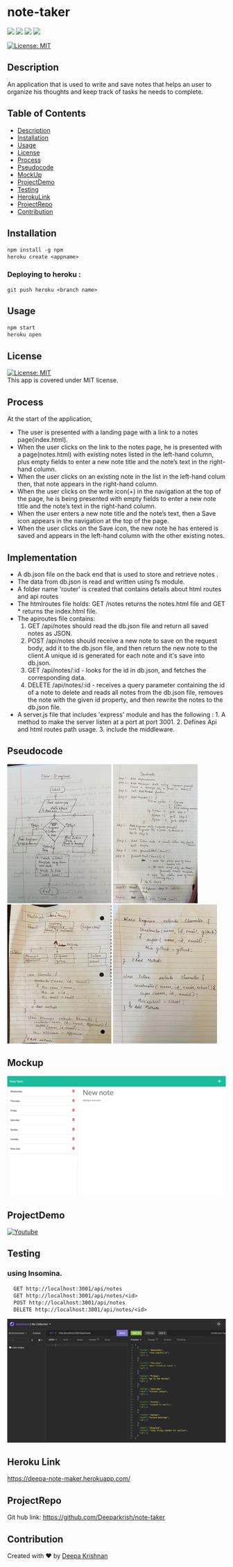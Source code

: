 # note-taker 
  <p align="left">
    <img src="https://img.shields.io/github/repo-size/deeparkrish/note-taker" />
    <img src="https://img.shields.io/github/languages/top/deeparkrish/note-taker"  />
    <img src="https://img.shields.io/github/issues/deeparkrish/note-taker" />
    <img src="https://img.shields.io/github/last-commit/deeparkrish/note-taker" >   
  </p>

  [![License: MIT](https://img.shields.io/badge/License-MIT-yellow.svg)](https://opensource.org/licenses/MIT)<br />

  ## Description
  An application that is used to write and save notes that helps an user to organize his thoughts and keep track of tasks he needs to complete.
  
 
  ## Table of Contents 
  * [Description](#description)
  * [Installation](#installation)
  * [Usage](#usage)
  * [License](#license)
  * [Process](#process)
  * [Pseudocode](#pseudocode)
  * [MockUp](#mockup)
  * [ProjectDemo](#projectdemo)
  * [Testing](#testing)
  * [HerokuLink](#herokulink)
  * [ProjectRepo](#projectrepo)
  * [Contribution](#contribution)
  
  
  ##  Installation
    npm install -g npm 
    heroku create <appname>
  ### Deploying to heroku :
    git push heroku <branch name>

  ##  Usage
    npm start
    heroku open

  ## License 
  [![License: MIT](https://img.shields.io/badge/License-MIT-yellow.svg)](https://opensource.org/licenses/MIT)<br />
  This app is covered under MIT license.
  
   ## Process
   At the  start of the application,
  * The user is presented with a landing page with a link to a notes page(index.html). 
  * When the user clicks on the link to the notes page, he is  presented with a page(notes.html) with existing notes listed in the left-hand column, 
    plus empty fields to enter a new note title and the note’s text in the right-hand column.
  * When the user clicks on an existing note in the list in the left-hand colum then, that note appears in the right-hand column.
  * When the user clicks on the write icon(+) in the navigation at the top of the page, he is being  presented with empty fields to 
    enter a new note title and the note’s text in the right-hand column.
  * When the user enters a new note title and the note’s text, then a Save icon appears in the navigation at the top of the page.
  * When the user clicks on the Save icon, the new note he has entered is saved and appears in the left-hand column with the other existing notes.
  
  ## Implementation
  
  *  A db.json file on the back end that is  used to store and retrieve notes .
  *  The data from db.json is read and written using fs module.
  *  A folder name 'router' is created that contains details about html routes and api routes 
  *  The htmlroutes file holds: GET /notes  returns the notes.html file and GET *  returns the index.html file.
  *  The apiroutes file contains: 
        1. GET /api/notes should read the db.json file and return all saved notes as JSON. 
        2. POST /api/notes should receive a new note to save on the request body, add it to the db.json file, and then return the new note to the client.A unique           id is generated for each note and  it's save into db.json.
        3. GET /api/notes/:id - looks for the id in db.json, and fetches the corresponding data.
        4. DELETE /api/notes/:id -  receives a query parameter containing the id of a note to delete and reads all notes from the db.json file, 
          removes the note with the given id property, and then rewrite the notes to the db.json file.
  * A server.js file that includes 'express' module and has  the following :
         1. A method to make the server listen at a port at port 3001.
         2. Defines Api and html routes path usage.
         3. include the middleware.
          
  ## Pseudocode
  ![Webpage](https://github.com/Deeparkrish/Team-Profile-Generator/blob/main/src/img/flow-chart.jpeg)
  ![Webpage](https://github.com/Deeparkrish/Team-Profile-Generator/blob/main/src/img/Pseudocode.jpeg)
  ![Webpage](https://github.com/Deeparkrish/Team-Profile-Generator/blob/main/src/img/pseudo1.jpeg)
  ![Webpage](https://github.com/Deeparkrish/Team-Profile-Generator/blob/main/src/img/pseudo2.jpeg)
  
  
  
  ##  Mockup
   ![Webpage](https://github.com/Deeparkrish/note-taker/blob/master/src/mockup.png)

  
  ##  ProjectDemo
  [![Youtube](https://img.youtube.com/vi/PT1EdH8oAFQ/0.jpg)](https://youtu.be/PT1EdH8oAFQ)
  
  ## Testing
  ### using Insomina. 
      GET http://localhost:3001/api/notes 
      GET http://localhost:3001/api/notes/<id>
      POST http://localhost:3001/api/notes
      DELETE http://localhost:3001/api/notes/<id>
   ![Webpage](https://github.com/Deeparkrish/note-taker/blob/master/src/mockup2.jpg.png)
   
  
  ## Heroku Link
  https://deepa-note-maker.herokuapp.com/
  
  ## ProjectRepo 
  Git hub link: https://github.com/Deeparkrish/note-taker

  ## Contribution
  Created with ❤️ by [Deepa Krishnan](https://github.com/DeeparKrish/README-generator)

